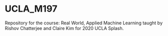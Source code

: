 # UCLA_M197
Repository for the course: Real World, Applied Machine Learning taught by Rishov Chatterjee and Claire Kim for 2020 UCLA Splash.
